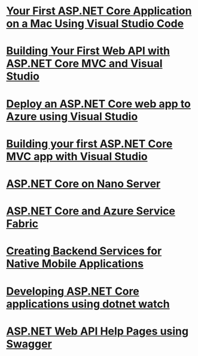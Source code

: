 # [Your First ASP.NET Core Application on a Mac Using Visual Studio Code](your-first-mac-aspnet.md)
# [Building Your First Web API with ASP.NET Core MVC and Visual Studio](first-web-api.md)
# [Deploy an ASP.NET Core web app to Azure using Visual Studio](publish-to-azure-webapp-using-vs.md)
# [Building your first ASP.NET Core MVC app with Visual Studio](first-mvc-app/toc.md)
# [ASP.NET Core on Nano Server](nano-server.md)
# [ASP.NET Core and Azure Service Fabric](https://azure.microsoft.com/en-us/documentation/articles/service-fabric-add-a-web-frontend/.md)
# [Creating Backend Services for Native Mobile Applications](../mobile/native-mobile-backend.md)
# [Developing ASP.NET Core applications using dotnet watch](dotnet-watch.md)
# [ASP.NET Web API Help Pages using Swagger](web-api-help-pages-using-swagger.md)
